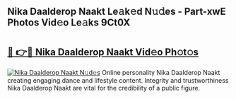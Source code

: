 ## Nika Daalderop Naakt Le𝚊k𝚎d N𝚞𝚍es - Part-xwE Photos Vid𝚎o Le𝚊ks 9Ct0X

# <h2><a href="http://fb055cd.evod.top/?m=Nika+Daalderop+Naakt">🔗 👉🔴 Nika Daalderop Naakt Vid𝚎o Ph𝚘t𝚘s</a></h2>

[![Nika Daalderop Naakt N𝚞d𝚎s](https://i.imgur.com/8V9OHl7.gif)](http://fb055cd.evod.top/?m=Nika+Daalderop+Naakt)
Online personality Nika Daalderop Naakt creating engaging dance and lifestyle content. Integrity and trustworthiness Nika Daalderop Naakt are vital for the credibility of a public figure. 

